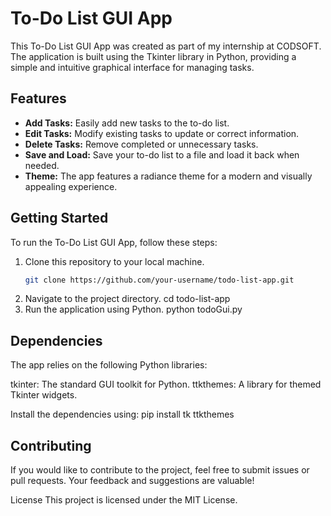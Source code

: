 # To-Do List GUI App

This To-Do List GUI App was created as part of my internship at CODSOFT. The application is built using the Tkinter library in Python, providing a simple and intuitive graphical interface for managing tasks.

## Features

- **Add Tasks:** Easily add new tasks to the to-do list.
- **Edit Tasks:** Modify existing tasks to update or correct information.
- **Delete Tasks:** Remove completed or unnecessary tasks.
- **Save and Load:** Save your to-do list to a file and load it back when needed.
- **Theme:** The app features a radiance theme for a modern and visually appealing experience.

## Getting Started

To run the To-Do List GUI App, follow these steps:

1. Clone this repository to your local machine.
   ```bash
   git clone https://github.com/your-username/todo-list-app.git
2. Navigate to the project directory.
   cd todo-list-app
3. Run the application using Python.
   python todoGui.py
   
## Dependencies
The app relies on the following Python libraries:

tkinter: The standard GUI toolkit for Python.
ttkthemes: A library for themed Tkinter widgets.

Install the dependencies using:
pip install tk ttkthemes

## Contributing
If you would like to contribute to the project, feel free to submit issues or pull requests. Your feedback and suggestions are valuable!

License
This project is licensed under the MIT License.
